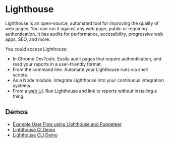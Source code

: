 # Lighthouse

Lighthouse is an open-source, automated tool for improving the quality of web pages. You can run it
against any web page, public or requiring authentication. It has audits for performance,
accessibility, progressive web apps, SEO, and more.

You could access Lighthouse:

- In Chrome DevTools. Easily audit pages that require authentication, and read your reports in a
  user-friendly format.
- From the command line. Automate your Lighthouse runs via shell scripts.
- As a Node module. Integrate Lighthouse into your continuous integration systems.
- From a [web UI](https://pagespeed.web.dev/). Run Lighthouse and link to reports without installing
  a thing.

## Demos

- [Example User Flow using Lighthouse and Puppeteer](./demos/example-user-flow/README.md)
- [Lighthouse CI Demo](./demos/ci/README.md)
- [Lighthouse CLI Demo](./demos/cli/README.md)
